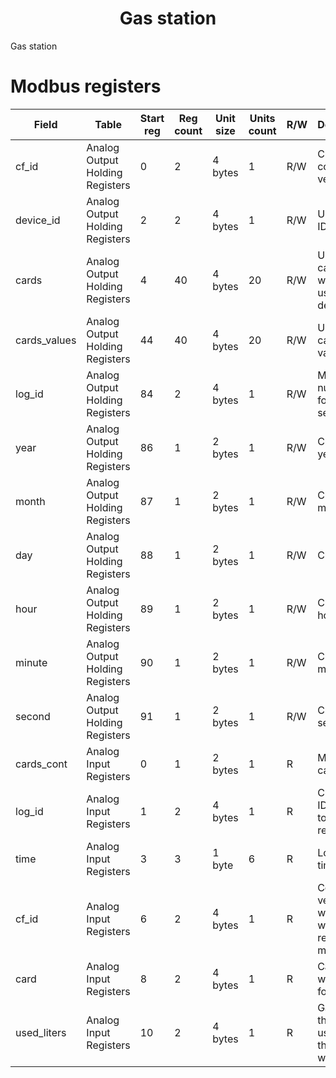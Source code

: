 <p align="center">
  <h1 align="center">Gas station</h1>
</p>

Gas station

# Modbus registers

Field        | Table                           | Start reg | Reg count | Unit size | Units count | R/W | Description
 ---         |  ---                            |    ---    |    ---    |    ---    | ---         | --- | ---
cf_id        | Analog Output Holding Registers | 0         | 2         | 4 bytes   | 1           | R/W | Current config version
device_id    | Analog Output Holding Registers | 2         | 2         | 4 bytes   | 1           | R/W | Uniq device ID
cards        | Analog Output Holding Registers | 4         | 40        | 4 bytes   | 20          | R/W | Users cards which are uses on this device
cards_values | Analog Output Holding Registers | 44        | 40        | 4 bytes   | 20          | R/W | Users cards gas value llimit
log_id       | Analog Output Holding Registers | 84        | 2         | 4 bytes   | 1           | R/W | Max log ID number found on server
year         | Analog Output Holding Registers | 86        | 1         | 2 bytes   | 1           | R/W | Current year
month        | Analog Output Holding Registers | 87        | 1         | 2 bytes   | 1           | R/W | Current month
day          | Analog Output Holding Registers | 88        | 1         | 2 bytes   | 1           | R/W | Current day
hour         | Analog Output Holding Registers | 89        | 1         | 2 bytes   | 1           | R/W | Current hour
minute       | Analog Output Holding Registers | 90        | 1         | 2 bytes   | 1           | R/W | Current minute
second       | Analog Output Holding Registers | 91        | 1         | 2 bytes   | 1           | R/W | Current second
cards_cont   | Analog Input Registers          | 0         | 1         | 2 bytes   | 1           |  R  | Max user cards count
log_id       | Analog Input Registers          | 1         | 2         | 4 bytes   | 1           |  R  | Current log ID loaded to the registers
time         | Analog Input Registers          | 3         | 3         | 1 byte    | 6           |  R  | Log record time
cf_id        | Analog Input Registers          | 6         | 2         | 4 bytes   | 1           |  R  | Config version that was used when the record was made
card         | Analog Input Registers          | 8         | 2         | 4 bytes   | 1           |  R  | Card that was used for access
used_liters  | Analog Input Registers          | 10        | 2         | 4 bytes   | 1           |  R  | Gas value that was used when the record was made